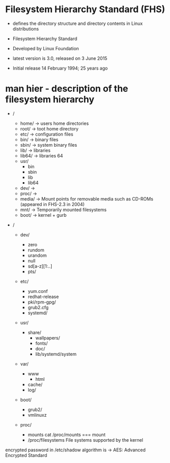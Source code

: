 Filesystem Hierarchy Standard (FHS)
===================================
- defines the directory structure and directory contents in Linux distributions
- Filesystem Hierarchy Standard
- Developed by	Linux Foundation
- latest version is 3.0, released on 3 June 2015

- Initial release	14 February 1994; 25 years ago


# man hier - description of the filesystem hierarchy 


- /
	- home/ -> users home directories
	- root/ -> toot home directory
	- etc/ -> configuration files
	- bin/ -> binary files
	- sbin/ -> system binary files
	- lib/ -> libraries
	- lib64/ -> libraries 64
	- usr/
    	- bin
    	- sbin
    	- lib
    	- lib64
	- dev/ -> 
	- proc/ -> 
	- media/ -> Mount points for removable media such as CD-ROMs (appeared in FHS-2.3 in 2004)
	- mnt/ -> Temporarily mounted filesystems
	- boot/ -> kernel + gurb


- /

	- dev/
		- zero
		- rundom
		- urandom
		- null
		- sd[a-z][1:..]
		- pts/



	- etc/
		- yum.conf
		- redhat-release
		- pki/rpm-gpg/
		- grub2.cfg
		- systemd/


	- usr/
		- share/
			- wallpapers/
			- fonts/
			- doc/
			- lib/systemd/system


	- var/
		- www
			- html
		- cache/
		- log/


	 - boot/
		 - grub2/
		 - vmlinuxz
	- proc/
		- mounts cat /proc/mounts === mount
		- /proc/filesystems  File systems supported by the kernel



































encrypted password in /etc/shadow algorithm is -> AES: Advanced Encrypted Standard